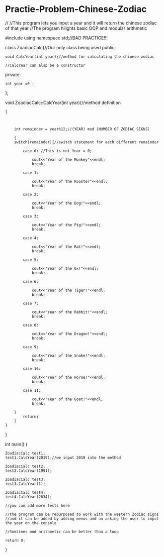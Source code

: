 # Practie-Problem-Chinese-Zodiac

//
//This program lets you input a year and it will return the chinese zodiac of that year
//The program hilights basic OOP and modular arithmetic

#include <iostream>
using namespace std;//BAD PRACTICE!!!


class ZoadiacCalc{//Our only class being used
public:
    
    
    void CalcYear(int year);//method for calculating the chinese zodiac
    
    //CalcYear can alsp be a constructor
    
private:
    
    int year =0 ;
};


void ZoadiacCalc::CalcYear(int year){//method definition
    
    {
    
 
            
        int remainder = year%12;//(YEAR) mod (NUMBER OF ZODIAC SIGNS)
        
        {
        switch(remainder){//switch statement for each different remainder
                
            case 0: //This is not Year = 0;
                
                cout<<"Year of the Monkey"<<endl;
                break;
                
            case 1:
                
                cout<<"Year of the Rooster"<<endl;
                break;
                
            case 2:
                
                cout<<"Year of the Dog!"<<endl;
                break;
                
            case 3:
                
                cout<<"Year of the Pig!"<<endl;
                break;
                
            case 4:
                
                cout<<"Year of the Rat!"<<endl;
                break;
                
            case 5:
                
                cout<<"Year of the Ox!"<<endl;
                break;
                
            case 6:
                
                cout<<"Year of the Tiger!"<<endl;
                break;
                
            case 7:
                
                cout<<"Year of the Rabbit!"<<endl;
                break;
                
            case 8:
                
                cout<<"Year of the Dragon!"<<endl;
                break;
                
            case 9:
                
                cout<<"Year of the Snake!"<<endl;
                break;
                
            case 10:
                
                cout<<"Year of the Horse!"<<endl;
                break;
                
            case 11:
                
                cout<<"Year of the Goat!"<<endl;
                break;
                
        }
            return;
        }
    }
    
    
}


int main() {
    
    
    ZoadiacCalc test1;
    test1.CalcYear(2019);//we input 2019 into the method
    
    ZoadiacCalc test2;
    test2.CalcYear(1991);
    
    ZoadiacCalc test3;
    test3.CalcYear(1);
    
    ZoadiacCalc test4;
    test4.CalcYear(2034);
    
    //you can add more tests here
    
    //the program can be repurposed to work with the western Zodiac signs
    //and it can be added by adding menus and an asking the user to input the year on the console

    //Somtimes mod arithmetic can be better than a loop
    
    return 0;
}
